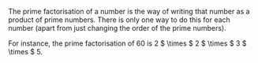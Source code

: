 The prime factorisation of a number is the way of writing that number as
a product of prime numbers. There is only one way to do this for each
number (apart from just changing the order of the prime numbers).

For instance, the prime factorisation of 60 is 2 $ \times $ 2 $ \times $
3 $ \times $ 5.
